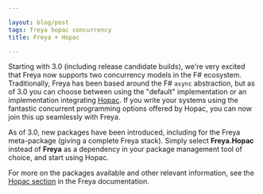 ```yaml
---

layout: blog/post
tags: freya hopac concurrency
title: Freya + Hopac

---
```


Starting with 3.0 (including release candidate builds), we're very excited that Freya now supports two concurrency models in the F# ecosystem. Traditionally, Freya has been based around the F# `async` abstraction, but as of 3.0 you can choose between using the "default" implementation or an implementation integrating [Hopac][hopac]. If you write your systems using the fantastic concurrent programming options offered by Hopac, you can now join this up seamlessly with Freya.

As of 3.0, new packages have been introduced, including for the Freya meta-package (giving a complete Freya stack). Simply select **Freya.Hopac** instead of **Freya** as a dependency in your package management tool of choice, and start using Hopac.

For more on the packages available and other relevant information, see the [Hopac section][freya-hopac] in the Freya documentation.

<!-- Local -->

[freya-hopac]: https://docs.freya.io/en/latest/topics/general/hopac.html

<!-- Remote -->

[hopac]: https://github.com/Hopac/Hopac
